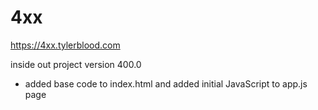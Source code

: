# 4xx

https://4xx.tylerblood.com

inside out project version 400.0
- added base code to index.html and added initial JavaScript to app.js page